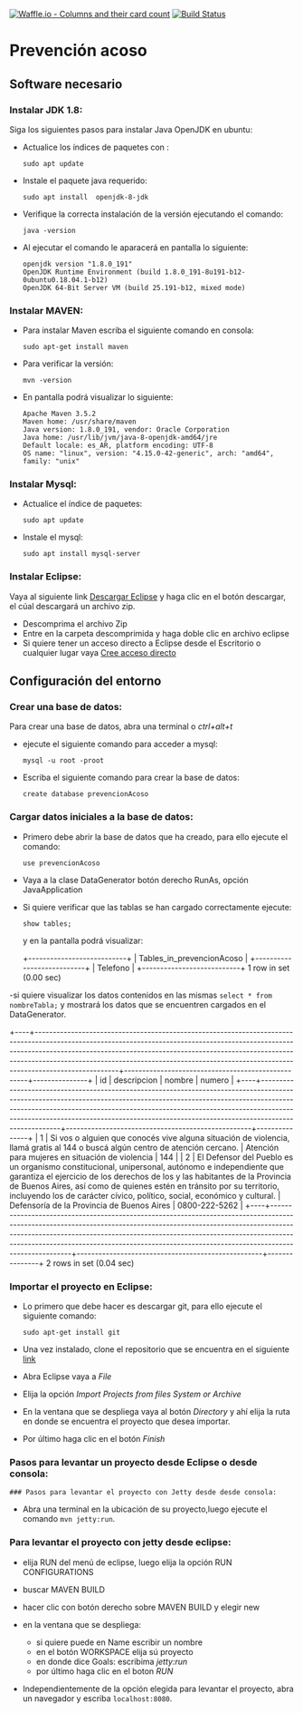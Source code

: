 [![Waffle.io - Columns and their card count](https://badge.waffle.io/vgrana/prevencion-acoso-callejero.svg?columns=backlog)](https://waffle.io/vgrana/prevencion-acoso-callejero)
[![Build Status](https://travis-ci.com/vgrana/prevencion-acoso-callejero.svg?branch=master)](https://travis-ci.com/vgrana/prevencion-acoso-callejero)


# Prevención acoso

## Software necesario

### Instalar JDK 1.8:

Siga los siguientes pasos para instalar Java OpenJDK en ubuntu:
- Actualice los índices de paquetes con :
	```
	sudo apt update
	```
- Instale el paquete java requerido:
	```
	sudo apt install  openjdk-8-jdk
	```
- Verifique la correcta instalación de la versión ejecutando el comando:
	```
	java -version
	```
- Al ejecutar el comando le aparacerá en pantalla lo siguiente: 
	```
	openjdk version "1.8.0_191"
	OpenJDK Runtime Environment (build 1.8.0_191-8u191-b12-0ubuntu0.18.04.1-b12)
	OpenJDK 64-Bit Server VM (build 25.191-b12, mixed mode)
	```

### Instalar MAVEN:
- Para instalar Maven escriba el siguiente comando en consola:
	```
	sudo apt-get install maven
	```
- Para verificar la versión:
	```
	mvn -version 
	```
- En pantalla podrá visualizar lo siguiente:
	```
	Apache Maven 3.5.2
	Maven home: /usr/share/maven
	Java version: 1.8.0_191, vendor: Oracle Corporation
	Java home: /usr/lib/jvm/java-8-openjdk-amd64/jre
	Default locale: es_AR, platform encoding: UTF-8
	OS name: "linux", version: "4.15.0-42-generic", arch: "amd64", family: "unix"
	```
	
### Instalar Mysql:
- Actualice  el índice de paquetes:
	```
	sudo apt update
	```
- Instale el mysql:
	```
	sudo apt install mysql-server
	```

### Instalar Eclipse:
Vaya al siguiente link [Descargar Eclipse](https://www.eclipse.org/downloads/download.php?file=/technology/epp/downloads/release/2018-09/R/eclipse-jee-2018-09-linux-gtk-x86_64.tar.gz)
 y haga clic en el botón descargar, el cúal descargará un archivo zip.
- Descomprima el archivo Zip
- Entre en la carpeta descomprimida y haga doble clic en archivo eclipse
- Si quiere tener un acceso directo a Eclipse desde el Escritorio o cualquier lugar vaya [Cree acceso directo](https://computerhoy.com/paso-a-paso/software/como-crear-accesos-directos-escritorio-ubuntu-46982) 


## Configuración del entorno

### Crear una base de datos:

Para crear una base de datos, abra una terminal o  _ctrl+alt+t_
- ejecute el siguiente comando para acceder a mysql:
	```
	mysql -u root -proot
	```
- Escriba el siguiente comando para crear la base de datos:
	```
	create database prevencionAcoso
	```
	
### Cargar datos iniciales a la base de datos:
- Primero debe abrir la base de datos que ha creado, para ello ejecute el comando:
	 ```
	 use prevencionAcoso
	 ```
		  
- Vaya a la clase DataGenerator botón derecho RunAs, opción JavaApplication
- Si quiere verificar que las tablas se han cargado correctamente ejecute:
	```
	show tables;
	```
	y en la pantalla podrá visualizar:
	
	+---------------------------+
	| Tables_in_prevencionAcoso |
	+---------------------------+
	| Telefono                  |
	+---------------------------+
	1 row in set (0.00 sec)

	
-si quiere visualizar los datos contenidos en las mismas 
	```
	select * from nombreTabla;
	```
y mostrará los datos que se encuentren cargados en el DataGenerator.

+----+-----------------------------------------------------------------------------------------------------------------------------------------------------------------------------------------------------------------------------------------------------------------------------------------------------------------------------------------------+---------------------------------------------------+---------------+
| id | descripcion                                                                                                                                                                                                                                                                                                                                   | nombre                                            | numero        |
+----+-----------------------------------------------------------------------------------------------------------------------------------------------------------------------------------------------------------------------------------------------------------------------------------------------------------------------------------------------+---------------------------------------------------+---------------+
|  1 | Si vos o alguien que conocés vive alguna situación de violencia, llamá gratis al 144 o buscá algún centro de atención cercano.                                                                                                                                                                                                                | Atención para mujeres en situación de violencia   | 144           |
|  2 | El Defensor del Pueblo es un organismo constitucional, unipersonal, autónomo e independiente que garantiza el ejercicio de los derechos de los y las habitantes de la Provincia de Buenos Aires, así como de quienes estén en tránsito por su territorio, incluyendo los de carácter cívico, político, social, económico y cultural.          | Defensoría de la Provincia de Buenos Aires        | 0800-222-5262 |
+----+-----------------------------------------------------------------------------------------------------------------------------------------------------------------------------------------------------------------------------------------------------------------------------------------------------------------------------------------------+---------------------------------------------------+---------------+
2 rows in set (0.04 sec)


### Importar el proyecto en Eclipse:

- Lo primero que debe hacer es descargar git, para ello ejecute el siguiente comando:
	```
	sudo apt-get install git
	```
- Una vez instalado, clone el repositorio que se encuentra en el siguiente [link](https://github.com/vgrana/prevencion-acoso-callejero)

- Abra Eclipse vaya a _File_
- Elija la opción _Import Projects from files System or Archive_

- En la ventana que se despliega vaya al botón _Directory_ y ahí elija la ruta en donde se encuentra el proyecto que desea importar.

- Por último haga clic en el botón _Finish_ 

### Pasos para levantar un proyecto desde Eclipse o desde consola: 

	### Pasos para levantar el proyecto con Jetty desde desde consola:

- Abra una terminal en la ubicación de su proyecto,luego ejecute el comando `mvn jetty:run`.

### Para levantar el proyecto con jetty desde eclipse:
- elija RUN del menú de eclipse, luego  elija la opción RUN CONFIGURATIONS
- buscar MAVEN BUILD
- hacer clic con botón derecho sobre MAVEN BUILD y elegir new
- en la ventana que se despliega:
	- si quiere puede en Name escribir un nombre
	- en el botón WORKSPACE elija sú proyecto
	- en donde dice Goals: escribima _jetty:run_
	- por último haga clic en el boton  _RUN_


- Independientemente de la opción elegida para levantar el proyecto, abra un navegador y escriba `localhost:8080`.
